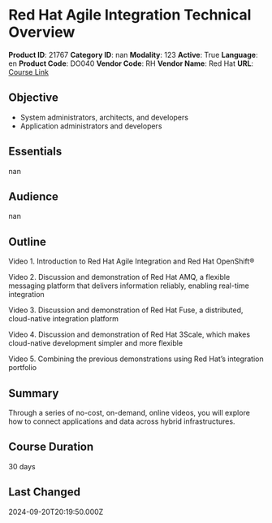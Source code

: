 # Red Hat Agile Integration Technical Overview

**Product ID**: 21767
**Category ID**: nan
**Modality**: 123
**Active**: True
**Language**: en
**Product Code**: DO040
**Vendor Code**: RH
**Vendor Name**: Red Hat
**URL**: [Course Link](https://www.fastlaneus.com/product/redhat-do040)

## Objective
- System administrators, architects, and developers
- Application administrators and developers

## Essentials
nan

## Audience
nan

## Outline
Video 1. Introduction to Red Hat Agile Integration and Red Hat OpenShift®

Video 2. Discussion and demonstration of Red Hat AMQ, a flexible messaging platform that delivers information reliably, enabling real-time integration

Video 3. Discussion and demonstration of Red Hat Fuse, a distributed, cloud-native integration platform

Video 4. Discussion and demonstration of Red Hat 3Scale, which makes cloud-native development simpler and more flexible

Video 5. Combining the previous demonstrations using Red Hat’s integration portfolio

## Summary
Through a series of no-cost, on-demand, online videos, you will explore how to connect applications and data across hybrid infrastructures.

## Course Duration
30 days

## Last Changed
2024-09-20T20:19:50.000Z

